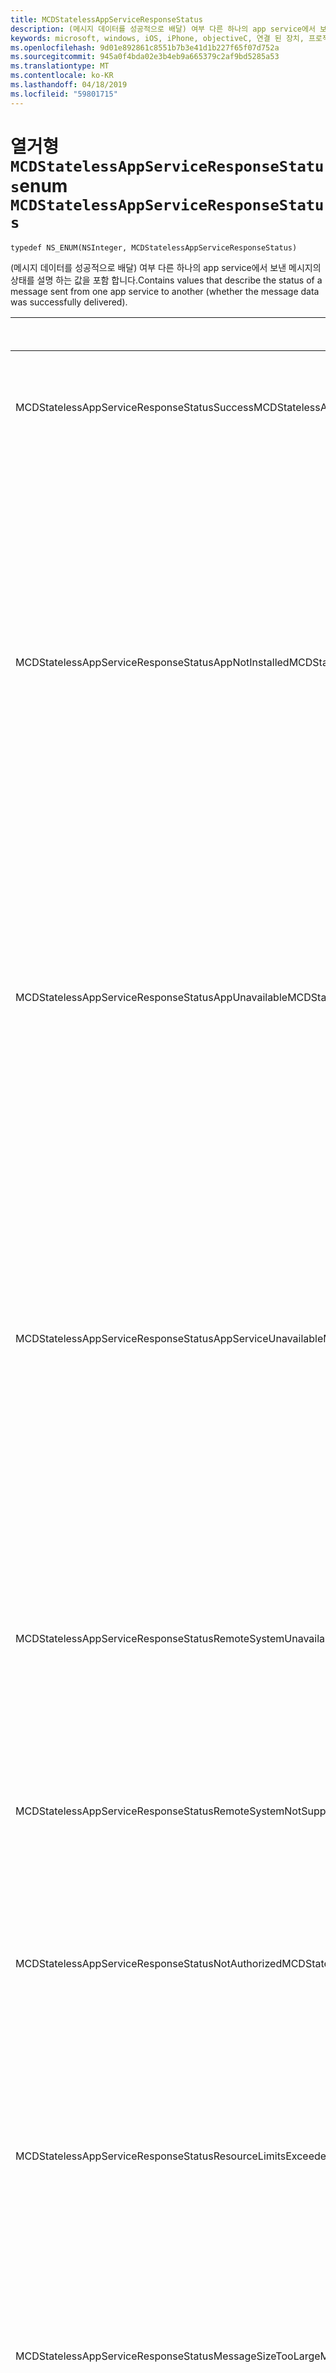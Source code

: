 ```yaml
---
title: MCDStatelessAppServiceResponseStatus
description: (메시지 데이터를 성공적으로 배달) 여부 다른 하나의 app service에서 보낸 메시지의 상태를 설명 하는 값을 포함 합니다.
keywords: microsoft, windows, iOS, iPhone, objectiveC, 연결 된 장치, 프로젝트 로마
ms.openlocfilehash: 9d01e892861c8551b7b3e41d1b227f65f07d752a
ms.sourcegitcommit: 945a0f4bda02e3b4eb9a665379c2af9bd5285a53
ms.translationtype: MT
ms.contentlocale: ko-KR
ms.lasthandoff: 04/18/2019
ms.locfileid: "59801715"
---
```

# <a name="enum-mcdstatelessappserviceresponsestatus"></a><span data-ttu-id="3a0f2-104">열거형 `MCDStatelessAppServiceResponseStatus`</span><span class="sxs-lookup"><span data-stu-id="3a0f2-104">enum `MCDStatelessAppServiceResponseStatus`</span></span>

`typedef NS_ENUM(NSInteger, MCDStatelessAppServiceResponseStatus)`

 <span data-ttu-id="3a0f2-105">(메시지 데이터를 성공적으로 배달) 여부 다른 하나의 app service에서 보낸 메시지의 상태를 설명 하는 값을 포함 합니다.</span><span class="sxs-lookup"><span data-stu-id="3a0f2-105">Contains values that describe the status of a message sent from one app service to another (whether the message data was successfully delivered).</span></span>


| <span data-ttu-id="3a0f2-106">이름</span><span class="sxs-lookup"><span data-stu-id="3a0f2-106">Name</span></span>    |<span data-ttu-id="3a0f2-107">값</span><span class="sxs-lookup"><span data-stu-id="3a0f2-107">Value</span></span>   |<span data-ttu-id="3a0f2-108">설명</span><span class="sxs-lookup"><span data-stu-id="3a0f2-108">Description</span></span>   |                  
|------ |------- |--|
|<span data-ttu-id="3a0f2-109">MCDStatelessAppServiceResponseStatusSuccess</span><span class="sxs-lookup"><span data-stu-id="3a0f2-109">MCDStatelessAppServiceResponseStatusSuccess</span></span> | <span data-ttu-id="3a0f2-110">0</span><span class="sxs-lookup"><span data-stu-id="3a0f2-110">0</span></span>| <span data-ttu-id="3a0f2-111">메시지가는 성공적으로 배달 되었습니다.</span><span class="sxs-lookup"><span data-stu-id="3a0f2-111">The message was delivered successfully.</span></span> |
|<span data-ttu-id="3a0f2-112">MCDStatelessAppServiceResponseStatusAppNotInstalled</span><span class="sxs-lookup"><span data-stu-id="3a0f2-112">MCDStatelessAppServiceResponseStatusAppNotInstalled</span></span> | <span data-ttu-id="3a0f2-113">1</span><span class="sxs-lookup"><span data-stu-id="3a0f2-113">1</span></span>| <span data-ttu-id="3a0f2-114">연결을 시도한 app service에 대 한 패키지를 장치에 설치 되지 않았습니다.</span><span class="sxs-lookup"><span data-stu-id="3a0f2-114">The package for the app service to which a connection was attempted is not installed on the device.</span></span> <span data-ttu-id="3a0f2-115">패키지 theap p 서비스에 연결을 시도 하기 전에 설치 되어 있는지 확인 합니다.</span><span class="sxs-lookup"><span data-stu-id="3a0f2-115">Check that the package is installed before trying to open a connection to theap p service.</span></span> |
|<span data-ttu-id="3a0f2-116">MCDStatelessAppServiceResponseStatusAppUnavailable</span><span class="sxs-lookup"><span data-stu-id="3a0f2-116">MCDStatelessAppServiceResponseStatusAppUnavailable</span></span> | <span data-ttu-id="3a0f2-117">2</span><span class="sxs-lookup"><span data-stu-id="3a0f2-117">2</span></span> | <span data-ttu-id="3a0f2-118">연결을 시도한 app service에 대 한 패키지에 일시적으로 사용할 수 없는 경우</span><span class="sxs-lookup"><span data-stu-id="3a0f2-118">The package for the app service to which a connection was attempted is temporarily unavailable.</span></span> <span data-ttu-id="3a0f2-119">나중에 다시 연결 하려고 합니다.</span><span class="sxs-lookup"><span data-stu-id="3a0f2-119">Try to connect again later.</span></span> |
|<span data-ttu-id="3a0f2-120">MCDStatelessAppServiceResponseStatusAppServiceUnavailable</span><span class="sxs-lookup"><span data-stu-id="3a0f2-120">MCDStatelessAppServiceResponseStatusAppServiceUnavailable</span></span> | <span data-ttu-id="3a0f2-121">3</span><span class="sxs-lookup"><span data-stu-id="3a0f2-121">3</span></span> | <span data-ttu-id="3a0f2-122">지정 된 패키지 ID 사용 하 여 앱 설치 되어 사용할 수 있지만 앱에 지정 된 app service에 대 한 지원을 선언 하지 않습니다.</span><span class="sxs-lookup"><span data-stu-id="3a0f2-122">The app with the specified package ID is installed and available, but the app does not declare support for the specified app service.</span></span> <span data-ttu-id="3a0f2-123">App service의 이름 및 앱의 버전이 올바른지 확인 합니다.</span><span class="sxs-lookup"><span data-stu-id="3a0f2-123">Check that the name of the app service and the version of the app are correct.</span></span> |
|<span data-ttu-id="3a0f2-124">MCDStatelessAppServiceResponseStatusRemoteSystemUnavailable</span><span class="sxs-lookup"><span data-stu-id="3a0f2-124">MCDStatelessAppServiceResponseStatusRemoteSystemUnavailable</span></span> | <span data-ttu-id="3a0f2-125">4</span><span class="sxs-lookup"><span data-stu-id="3a0f2-125">4</span></span> | <span data-ttu-id="3a0f2-126">원격 장치에 연결을 설정할 수 없어 메시지를 배달 하지 못했습니다.</span><span class="sxs-lookup"><span data-stu-id="3a0f2-126">The message was not delivered because a connection to the remote device could not be established.</span></span>|
|<span data-ttu-id="3a0f2-127">MCDStatelessAppServiceResponseStatusRemoteSystemNotSupportedByApp</span><span class="sxs-lookup"><span data-stu-id="3a0f2-127">MCDStatelessAppServiceResponseStatusRemoteSystemNotSupportedByApp</span></span> | <span data-ttu-id="3a0f2-128">5</span><span class="sxs-lookup"><span data-stu-id="3a0f2-128">5</span></span> | <span data-ttu-id="3a0f2-129">원격 응용 프로그램 원격 연결을 지원 하도록 구성 되지 않았습니다.</span><span class="sxs-lookup"><span data-stu-id="3a0f2-129">The remote app is not configured to support remote connectivity.</span></span> |
|<span data-ttu-id="3a0f2-130">MCDStatelessAppServiceResponseStatusNotAuthorized</span><span class="sxs-lookup"><span data-stu-id="3a0f2-130">MCDStatelessAppServiceResponseStatusNotAuthorized</span></span> | <span data-ttu-id="3a0f2-131">6</span><span class="sxs-lookup"><span data-stu-id="3a0f2-131">6</span></span> | <span data-ttu-id="3a0f2-132">App service가 원격 장치와 통신할 수 있는 권한이 없습니다.</span><span class="sxs-lookup"><span data-stu-id="3a0f2-132">The app service is not authorized to communicate with the remote device.</span></span> |
|<span data-ttu-id="3a0f2-133">MCDStatelessAppServiceResponseStatusResourceLimitsExceeded</span><span class="sxs-lookup"><span data-stu-id="3a0f2-133">MCDStatelessAppServiceResponseStatusResourceLimitsExceeded</span></span> | <span data-ttu-id="3a0f2-134">7</span><span class="sxs-lookup"><span data-stu-id="3a0f2-134">7</span></span> | <span data-ttu-id="3a0f2-135">원격 앱 서비스의 프로그램 메모리 한도 초과 했기 때문에 메시지를 배달 하지 못했습니다.</span><span class="sxs-lookup"><span data-stu-id="3a0f2-135">The message was not delivered because it exceeded the program memory limits of the remote app service.</span></span>|
|<span data-ttu-id="3a0f2-136">MCDStatelessAppServiceResponseStatusMessageSizeTooLarge</span><span class="sxs-lookup"><span data-stu-id="3a0f2-136">MCDStatelessAppServiceResponseStatusMessageSizeTooLarge</span></span> | <span data-ttu-id="3a0f2-137">8</span><span class="sxs-lookup"><span data-stu-id="3a0f2-137">8</span></span> | <span data-ttu-id="3a0f2-138">허용 되는 크기를 초과 했기 때문에 메시지를 배달 하지 못했습니다.</span><span class="sxs-lookup"><span data-stu-id="3a0f2-138">The message was not delivered because it exceeded the allowed size.</span></span> |
|<span data-ttu-id="3a0f2-139">MCDStatelessAppServiceResponseStatusFailure</span><span class="sxs-lookup"><span data-stu-id="3a0f2-139">MCDStatelessAppServiceResponseStatusFailure</span></span> | <span data-ttu-id="3a0f2-140">9</span><span class="sxs-lookup"><span data-stu-id="3a0f2-140">9</span></span> | <span data-ttu-id="3a0f2-141">네트워크 오류로 인해 메시지를 배달 하지 못했습니다.</span><span class="sxs-lookup"><span data-stu-id="3a0f2-141">The message was not delivered due to network failure.</span></span> |
|<span data-ttu-id="3a0f2-142">MCDStatelessAppServiceResponseStatusUnknown</span><span class="sxs-lookup"><span data-stu-id="3a0f2-142">MCDStatelessAppServiceResponseStatusUnknown</span></span> | <span data-ttu-id="3a0f2-143">10</span><span class="sxs-lookup"><span data-stu-id="3a0f2-143">10</span></span> |<span data-ttu-id="3a0f2-144">알 수 없는 이유로 메시지를 배달 하지 못했습니다.</span><span class="sxs-lookup"><span data-stu-id="3a0f2-144">The messaged was not delivered for an unknown reason.</span></span> |